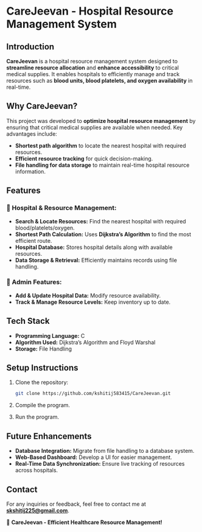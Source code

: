 # CareJeevan - Hospital Resource Management System

## Introduction

**CareJeevan** is a hospital resource management system designed to **streamline resource allocation** and **enhance accessibility** to critical medical supplies. It enables hospitals to efficiently manage and track resources such as **blood units, blood platelets, and oxygen availability** in real-time.

## Why CareJeevan?

This project was developed to **optimize hospital resource management** by ensuring that critical medical supplies are available when needed. Key advantages include:

- **Shortest path algorithm** to locate the nearest hospital with required resources.
- **Efficient resource tracking** for quick decision-making.
- **File handling for data storage** to maintain real-time hospital resource information.

## Features

### 🏥 Hospital & Resource Management:

- **Search & Locate Resources:** Find the nearest hospital with required blood/platelets/oxygen.
- **Shortest Path Calculation:** Uses **Dijkstra’s Algorithm** to find the most efficient route.
- **Hospital Database:** Stores hospital details along with available resources.
- **Data Storage & Retrieval:** Efficiently maintains records using file handling.

### 🔹 Admin Features:

- **Add & Update Hospital Data:** Modify resource availability.
- **Track & Manage Resource Levels:** Keep inventory up to date.


## Tech Stack

- **Programming Language:** C
- **Algorithm Used:** Dijkstra’s Algorithm and Floyd Warshal
- **Storage:** File Handling

## Setup Instructions

1. Clone the repository:
   ```sh
   git clone https://github.com/kshitij583415/CareJeevan.git
   ```
2. Compile the program.
  
3. Run the program.

## Future Enhancements

- **Database Integration:** Migrate from file handling to a database system.
- **Web-Based Dashboard:** Develop a UI for easier management.
- **Real-Time Data Synchronization:** Ensure live tracking of resources across hospitals.

## Contact

For any inquiries or feedback, feel free to contact me at **skshitij225@gmail.com**.

🚀 **CareJeevan - Efficient Healthcare Resource Management!**


